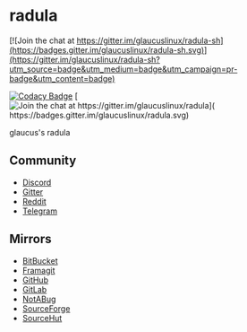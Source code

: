 # radula

[![Join the chat at https://gitter.im/glaucuslinux/radula-sh](https://badges.gitter.im/glaucuslinux/radula-sh.svg)](https://gitter.im/glaucuslinux/radula-sh?utm_source=badge&utm_medium=badge&utm_campaign=pr-badge&utm_content=badge)

[![Codacy Badge](
https://api.codacy.com/project/badge/Grade/c9beac5f21bc4702b0c3ddb341121fa7)](
https://app.codacy.com/gh/glaucuslinux/radula?utm_source=github.com&utm_medium=referral&utm_content=glaucuslinux/radula&utm_campaign=Badge_Grade_Dashboard)
[![Join the chat at https://gitter.im/glaucuslinux/radula](
https://badges.gitter.im/glaucuslinux/radula.svg)](
https://gitter.im/glaucuslinux/radula?utm_source=badge&utm_medium=badge&utm_campaign=pr-badge&utm_content=badge)

glaucus's radula

## Community
* [Discord](https://discord.gg/nDKNmNc)
* [Gitter](https://gitter.im/glaucuslinux/radula)
* [Reddit](https://www.reddit.com/r/glaucus)
* [Telegram](https://t.me/glaucuslinux)

## Mirrors
* [BitBucket](https://bitbucket.org/glaucuslinux/radula)
* [Framagit](https://framagit.org/glaucuslinux/radula)
* [GitHub](https://github.com/glaucuslinux/radula)
* [GitLab](https://gitlab.com/glaucuslinux/radula)
* [NotABug](https://notabug.org/glaucuslinux/radula)
* [SourceForge](https://git.code.sf.net/p/glaucuslinux/radula)
* [SourceHut](https://git.sr.ht/~glaucuslinux/radula)
